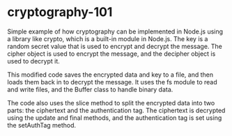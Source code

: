 # cryptography-101
Simple example of how cryptography can be implemented in Node.js using a library like crypto, which is a built-in module in Node.js. The key is a random secret value that is used to encrypt and decrypt the message. The cipher object is used to encrypt the message, and the decipher object is used to decrypt it.  

This modified code saves the encrypted data and key to a file, and then loads them back in to decrypt the message. It uses the fs module to read and write files, and the Buffer class to handle binary data.

The code also uses the slice method to split the encrypted data into two parts: the ciphertext and the authentication tag. The ciphertext is decrypted using the update and final methods, and the authentication tag is set using the setAuthTag method.

